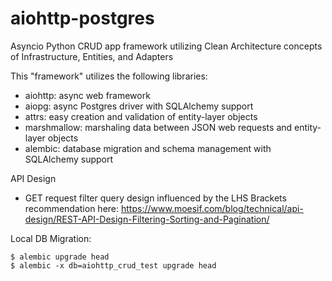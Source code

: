 # aiohttp-postgres
Asyncio Python CRUD app framework utilizing Clean Architecture concepts of Infrastructure, Entities, and Adapters

This "framework" utilizes the following libraries:
* aiohttp: async web framework
* aiopg: async Postgres driver with SQLAlchemy support
* attrs: easy creation and validation of entity-layer objects
* marshmallow: marshaling data between JSON web requests and entity-layer objects
* alembic: database migration and schema management with SQLAlchemy support
 
API Design
* GET request filter query design influenced by the LHS Brackets recommendation here: https://www.moesif.com/blog/technical/api-design/REST-API-Design-Filtering-Sorting-and-Pagination/

Local DB Migration:

    $ alembic upgrade head
    $ alembic -x db=aiohttp_crud_test upgrade head
